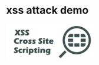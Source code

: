 # xss attack demo
<img align="center" src="https://raw.githubusercontent.com/pratikktiwari/xss/main/res/xss-logo.png" height="100px"/>
